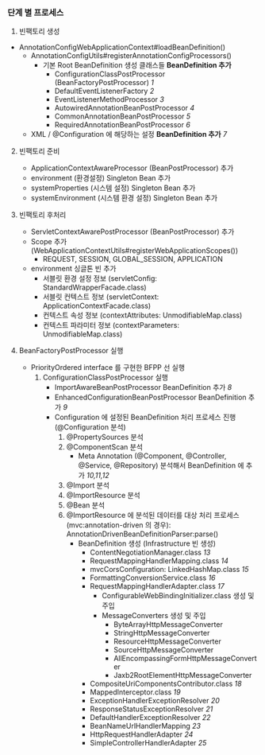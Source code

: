 ### 단계 별 프로세스

1. 빈팩토리 생성
 - AnnotationConfigWebApplicationContext#loadBeanDefinition()
    - AnnotationConfigUtils#registerAnnotationConfigProcessors()
        - 기본 Root BeanDefinition 생성 클래스들 **BeanDefinition 추가**
            - ConfigurationClassPostProcessor  (BeanFactoryPostProcessor) *1*
            - DefaultEventListenerFactory *2*
            - EventListenerMethodProcessor *3*
            - AutowiredAnnotationBeanPostProcessor *4*
            - CommonAnnotationBeanPostProcessor *5*
            - RequiredAnnotationBeanPostProcessor *6*
    - XML / @Configuration 에 해당하는 설정 **BeanDefinition 추가** *7*
    
2. 빈팩토리 준비 
    - ApplicationContextAwareProcessor (BeanPostProcessor) 추가
    - environment (환경설정) Singleton Bean 추가
    - systemProperties (시스템 설정) Singleton Bean 추가
    - systemEnvironment (시스템 환경 설정) Singleton Bean 추가

3. 빈팩토리 후처리
    - ServletContextAwarePostProcessor (BeanPostProcessor) 추가
    - Scope 추가 (WebApplicationContextUtils#registerWebApplicationScopes())
        - REQUEST, SESSION, GLOBAL_SESSION, APPLICATION
    - environment 싱글톤 빈 추가
        - 서블릿 환경 설정 정보 (servletConfig: StandardWrapperFacade.class)
        - 서블릿 컨텍스트 정보 (servletContext: ApplicationContextFacade.class)
        - 컨텍스트 속성 정보 (contextAttributes: UnmodifiableMap.class)
        - 컨텍스트 파라미터 정보 (contextParameters: UnmodifiableMap.class)

4. BeanFactoryPostProcessor 실행
    - PriorityOrdered interface 를 구현한 BFPP 선 실행
        1. ConfigurationClassPostProcessor 실행
            - ImportAwareBeanPostProcessor BeanDefinition 추가 *8*
            - EnhancedConfigurationBeanPostProcessor BeanDefinition 추가 *9*
            - Configuration 에 설정된 BeanDefinition 처리 프로세스 진행 (@Configuration 분석)
                1. @PropertySources 분석
                2. @ComponentScan 분석
                    - Meta Annotation (@Component, @Controller, @Service, @Repository) 분석해서 BeanDefinition 에 추가 *10,11,12*
                3. @Import 분석
                4. @ImportResource 분석
                5. @Bean 분석
                6. @ImportResource 에 분석된 데이터를 대상 처리 프로세스 (mvc:annotation-driven 의 경우): AnnotationDrivenBeanDefinitionParser:parse()
                    - BeanDefinition 생성 (Infrastructure 빈 생성)
                        - ContentNegotiationManager.class *13* 
                        - RequestMappingHandlerMapping.class *14*
                        - mvcCorsConfiguration: LinkedHashMap.class *15*
                        - FormattingConversionService.class *16*
                        - RequestMappingHandlerAdapter.class *17*
                            - ConfigurableWebBindingInitializer.class 생성 및 주입
                            - MessageConverters 생성 및 주입
                                - ByteArrayHttpMessageConverter
                                - StringHttpMessageConverter
                                - ResourceHttpMessageConverter
                                - SourceHttpMessageConverter
                                - AllEncompassingFormHttpMessageConverter
                                - Jaxb2RootElementHttpMessageConverter
                        - CompositeUriComponentsContributor.class *18*
                        - MappedInterceptor.class *19*
                        - ExceptionHandlerExceptionResolver *20*
                        - ResponseStatusExceptionResolver *21*
                        - DefaultHandlerExceptionResolver *22*
                        - BeanNameUrlHandlerMapping *23*
                        - HttpRequestHandlerAdapter *24*
                        - SimpleControllerHandlerAdapter *25*
                        
                                
                        
                
                